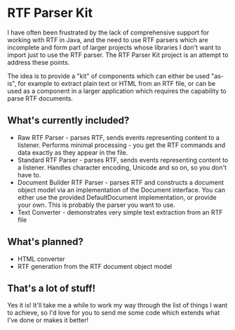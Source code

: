 RTF Parser Kit
==============

I have often been frustrated by the lack of comprehensive support for working with RTF in Java, and the need to use RTF parsers which are incomplete and form part of larger projects whose libraries I don't want to import just to use the RTF parser. The RTF Parser Kit project is an attempt to address these points.

The idea is to provide a "kit" of components which can either be used "as-is", for example to extract plain text or HTML from an RTF file, or can be used as a component in a larger application which requires the capability to parse RTF documents.

What's currently included?
--------------------------
* Raw RTF Parser - parses RTF, sends events representing content to a listener. Performs minimal processing - you get the RTF commands and data exactly as they appear in the file.
* Standard RTF Parser - parses RTF, sends events representing content to a listener. Handles character encoding, Unicode and so on, so you don't have to.
* Document Builder RTF Parser - parses RTF and constructs a document object model via an implementation of the Document interface. You can either use the provided DefaultDocument implementation, or provide your own.  This is probably the parser you want to use.
* Text Converter - demonstrates very simple text extraction from an RTF file

What's planned?
---------------
* HTML converter
* RTF generation from the RTF document object model

That's a lot of stuff!
----------------------
Yes it is! It'll take me a while to work my way through the list of things I want to achieve, so I'd love for you to send me some code which extends what I've done or makes it better!

